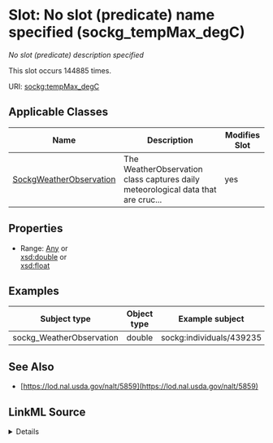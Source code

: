 

# Slot: No slot (predicate) name specified (sockg_tempMax_degC)


_No slot (predicate) description specified_






This slot occurs 144885 times.


URI: [sockg:tempMax_degC](https://idir.uta.edu/sockg-ontology/docs/tempMax_degC)



<!-- no inheritance hierarchy -->





## Applicable Classes

| Name | Description | Modifies Slot |
| --- | --- | --- |
| [SockgWeatherObservation](../classes/SockgWeatherObservation.md) | The WeatherObservation class captures daily meteorological data that are cruc... |  yes  |







## Properties

* Range: [Any](../classes/Any.md)&nbsp;or&nbsp;<br />[xsd:double](http://www.w3.org/2001/XMLSchema#double)&nbsp;or&nbsp;<br />[xsd:float](http://www.w3.org/2001/XMLSchema#float)






## Examples

| Subject type | Object type | Example subject | Example object | Occurrences |
| --- | --- | --- | --- | --- |
| sockg_WeatherObservation | double | sockg:individuals/439235 | 18.7 | 144885 |


## See Also

* [https://lod.nal.usda.gov/nalt/5859](https://lod.nal.usda.gov/nalt/5859)



## LinkML Source

<details>

```yaml
name: sockg_tempMax_degC
annotations:
  count:
    tag: count
    value: 144885
description: No slot (predicate) description specified
title: No slot (predicate) name specified
examples:
- object:
    example_object: '18.7'
    example_object_type: double
    example_predicate: sockg:tempMax_degC
    example_subject: sockg:individuals/439235
    example_subject_type: sockg_WeatherObservation
from_schema: soc-kg
see_also:
- https://lod.nal.usda.gov/nalt/5859
rank: 1000
domain: sockg_WeatherObservation
slot_uri: sockg:tempMax_degC
alias: sockg_tempMax_degC
domain_of:
- sockg_WeatherObservation
range: Any
any_of:
- range: double
- range: float

```
</details>